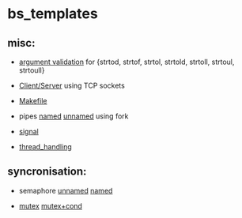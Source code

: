 # bs_templates

## misc:

- [argument validation](/argument_validation/argument_validation.c) for {strtod, strtof, strtol, strtold, strtoll, strtoul, strtoull}

- [Client/Server](/client_server/) using TCP sockets

- [Makefile](/makefile/)

- pipes [named](/pipes/named_pipe.c) [unnamed](/pipes/unnamed_pipe.c) using fork

- [signal](/signal_handling/sigaction.c)

- [thread_handling](/thread_handling/pthread_handling.c)

## syncronisation:

- semaphore [unnamed](/semaphore/semaphore.c) [named](/semaphore/named_semaphore.c)

- [mutex](/pthread_mutex/mutex.c) [mutex+cond](/pthread_mutex/mutex_cond.c)
